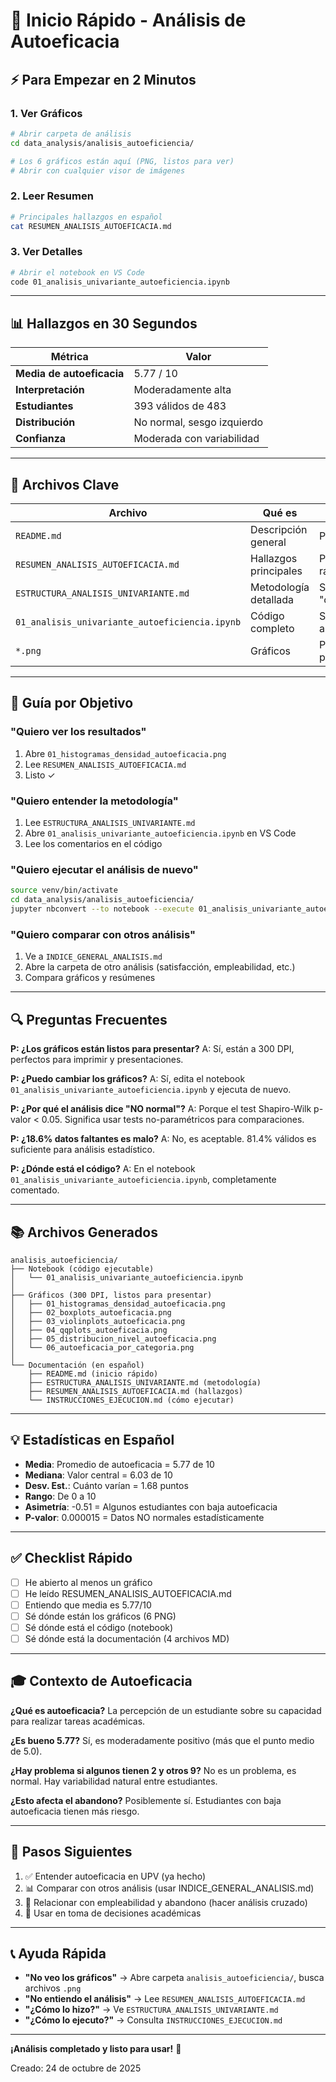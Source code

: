 # 🚀 Inicio Rápido - Análisis de Autoeficacia

## ⚡ Para Empezar en 2 Minutos

### 1. Ver Gráficos
```bash
# Abrir carpeta de análisis
cd data_analysis/analisis_autoeficiencia/

# Los 6 gráficos están aquí (PNG, listos para ver)
# Abrir con cualquier visor de imágenes
```

### 2. Leer Resumen
```bash
# Principales hallazgos en español
cat RESUMEN_ANALISIS_AUTOEFICACIA.md
```

### 3. Ver Detalles
```bash
# Abrir el notebook en VS Code
code 01_analisis_univariante_autoeficiencia.ipynb
```

---

## 📊 Hallazgos en 30 Segundos

| Métrica | Valor |
|--------|-------|
| **Media de autoeficacia** | 5.77 / 10 |
| **Interpretación** | Moderadamente alta |
| **Estudiantes** | 393 válidos de 483 |
| **Distribución** | No normal, sesgo izquierdo |
| **Confianza** | Moderada con variabilidad |

---

## 📁 Archivos Clave

| Archivo | Qué es | Cuándo leer |
|---------|--------|-----------|
| `README.md` | Descripción general | Primera vez |
| `RESUMEN_ANALISIS_AUTOEFICACIA.md` | Hallazgos principales | Para conclusiones rápidas |
| `ESTRUCTURA_ANALISIS_UNIVARIANTE.md` | Metodología detallada | Si quieres entender el "cómo" |
| `01_analisis_univariante_autoeficiencia.ipynb` | Código completo | Si quieres reproducir análisis |
| `*.png` | Gráficos | Para presentaciones/reportes |

---

## 🎯 Guía por Objetivo

### "Quiero ver los resultados"
1. Abre `01_histogramas_densidad_autoeficacia.png`
2. Lee `RESUMEN_ANALISIS_AUTOEFICACIA.md`
3. Listo ✓

### "Quiero entender la metodología"
1. Lee `ESTRUCTURA_ANALISIS_UNIVARIANTE.md`
2. Abre `01_analisis_univariante_autoeficiencia.ipynb` en VS Code
3. Lee los comentarios en el código

### "Quiero ejecutar el análisis de nuevo"
```bash
source venv/bin/activate
cd data_analysis/analisis_autoeficiencia/
jupyter nbconvert --to notebook --execute 01_analisis_univariante_autoeficiencia.ipynb
```

### "Quiero comparar con otros análisis"
1. Ve a `INDICE_GENERAL_ANALISIS.md`
2. Abre la carpeta de otro análisis (satisfacción, empleabilidad, etc.)
3. Compara gráficos y resúmenes

---

## 🔍 Preguntas Frecuentes

**P: ¿Los gráficos están listos para presentar?**
A: Sí, están a 300 DPI, perfectos para imprimir y presentaciones.

**P: ¿Puedo cambiar los gráficos?**
A: Sí, edita el notebook `01_analisis_univariante_autoeficiencia.ipynb` y ejecuta de nuevo.

**P: ¿Por qué el análisis dice "NO normal"?**
A: Porque el test Shapiro-Wilk p-valor < 0.05. Significa usar tests no-paramétricos para comparaciones.

**P: ¿18.6% datos faltantes es malo?**
A: No, es aceptable. 81.4% válidos es suficiente para análisis estadístico.

**P: ¿Dónde está el código?**
A: En el notebook `01_analisis_univariante_autoeficiencia.ipynb`, completamente comentado.

---

## 📚 Archivos Generados

```
analisis_autoeficiencia/
├── Notebook (código ejecutable)
│   └── 01_analisis_univariante_autoeficiencia.ipynb
│
├── Gráficos (300 DPI, listos para presentar)
│   ├── 01_histogramas_densidad_autoeficacia.png
│   ├── 02_boxplots_autoeficacia.png
│   ├── 03_violinplots_autoeficacia.png
│   ├── 04_qqplots_autoeficacia.png
│   ├── 05_distribucion_nivel_autoeficacia.png
│   └── 06_autoeficacia_por_categoria.png
│
└── Documentación (en español)
    ├── README.md (inicio rápido)
    ├── ESTRUCTURA_ANALISIS_UNIVARIANTE.md (metodología)
    ├── RESUMEN_ANALISIS_AUTOEFICACIA.md (hallazgos)
    └── INSTRUCCIONES_EJECUCION.md (cómo ejecutar)
```

---

## 💡 Estadísticas en Español

- **Media**: Promedio de autoeficacia = 5.77 de 10
- **Mediana**: Valor central = 6.03 de 10
- **Desv. Est.**: Cuánto varían = 1.68 puntos
- **Rango**: De 0 a 10
- **Asimetría**: -0.51 = Algunos estudiantes con baja autoeficacia
- **P-valor**: 0.000015 = Datos NO normales estadísticamente

---

## ✅ Checklist Rápido

- [ ] He abierto al menos un gráfico
- [ ] He leído RESUMEN_ANALISIS_AUTOEFICACIA.md
- [ ] Entiendo que media es 5.77/10
- [ ] Sé dónde están los gráficos (6 PNG)
- [ ] Sé dónde está el código (notebook)
- [ ] Sé dónde está la documentación (4 archivos MD)

---

## 🎓 Contexto de Autoeficacia

**¿Qué es autoeficacia?**
La percepción de un estudiante sobre su capacidad para realizar tareas académicas.

**¿Es bueno 5.77?**
Sí, es moderadamente positivo (más que el punto medio de 5.0).

**¿Hay problema si algunos tienen 2 y otros 9?**
No es un problema, es normal. Hay variabilidad natural entre estudiantes.

**¿Esto afecta el abandono?**
Posiblemente sí. Estudiantes con baja autoeficacia tienen más riesgo.

---

## 🚀 Pasos Siguientes

1. ✅ Entender autoeficacia en UPV (ya hecho)
2. 📊 Comparar con otros análisis (usar INDICE_GENERAL_ANALISIS.md)
3. 🔗 Relacionar con empleabilidad y abandono (hacer análisis cruzado)
4. 💼 Usar en toma de decisiones académicas

---

## 📞 Ayuda Rápida

- **"No veo los gráficos"** → Abre carpeta `analisis_autoeficiencia/`, busca archivos `.png`
- **"No entiendo el análisis"** → Lee `RESUMEN_ANALISIS_AUTOEFICACIA.md`
- **"¿Cómo lo hizo?"** → Ve `ESTRUCTURA_ANALISIS_UNIVARIANTE.md`
- **"¿Cómo lo ejecuto?"** → Consulta `INSTRUCCIONES_EJECUCION.md`

---

**¡Análisis completado y listo para usar!** 🎉

Creado: 24 de octubre de 2025

